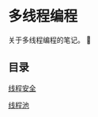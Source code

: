 # 多线程编程

关于多线程编程的笔记。 :thread:

## 目录

[线程安全](https://github.com/CnLzh/NoteBook/tree/main/ThreadProgramming/ThreadSafe)


[线程池](https://github.com/CnLzh/NoteBook/tree/main/ThreadProgramming/ThreadPool)
